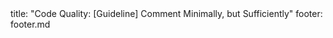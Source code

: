 <frontmatter>
title: "Code Quality: [Guideline] Comment Minimally, but Sufficiently"
footer: footer.md
</frontmatter>

<include src="container-inPage-asFlat.md" boilerplate />